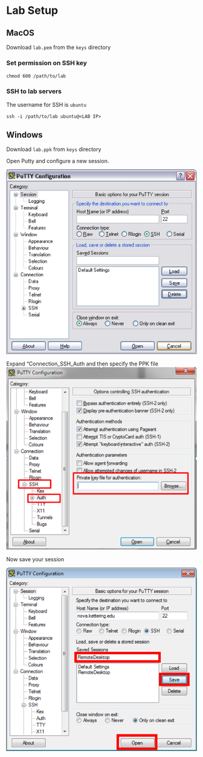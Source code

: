 # Lab Setup

## MacOS 
Download `lab.pem` from the `keys` directory

### Set permission on SSH key 
```
chmod 600 /path/to/lab
```

### SSH to lab servers 
The username for SSH is `ubuntu`
```
ssh -i /path/to/lab ubuntu@<LAB IP> 
```


## Windows 
Download `lab.ppk` from `keys` directory

Open Putty and configure a new session. 
  
![](index/C4EC1E64-175D-4C84-8C49-D938337FA35A%207.png)

Expand “Connection_SSH_Auth and then specify the PPK file 
![](index/6FFB137C-1AD8-48A1-97E6-F5F6DA4BC55B%207.png)

 Now save your session    

![](index/FD3BA694-FD69-4C86-8EAF-4D5FC813EABA%207.png)


